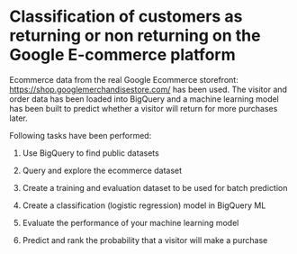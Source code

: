 # Classification of customers as returning or non returning on the Google E-commerce platform


Ecommerce data from the real Google Ecommerce storefront: https://shop.googlemerchandisestore.com/ has been used.
The visitor and order data has been loaded into BigQuery and a machine learning model has been built to predict whether a visitor will return for more purchases later.

Following tasks have been performed:

1. Use BigQuery to find public datasets

2. Query and explore the ecommerce dataset

3. Create a training and evaluation dataset to be used for batch prediction

4. Create a classification (logistic regression) model in BigQuery ML

5. Evaluate the performance of your machine learning model

6. Predict and rank the probability that a visitor will make a purchase
